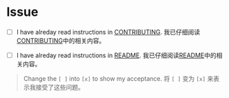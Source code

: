 # Issue

- [ ] I have alreday read instructions in [CONTRIBUTING](CONTRIBUTING.md).
  我已仔细阅读[CONTRIBUTING](CONTRIBUTING.md)中的相关内容。

- [ ] I have alreday read instructions in [README](../README.md).
  我已仔细阅读[README](../README.md)中的相关内容。

> Change the `[ ]` into `[x]` to show my acceptance.
将 `[ ]` 变为 `[x]` 来表示我接受了这些问题。

